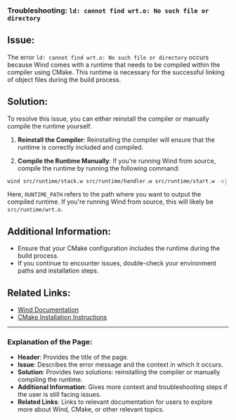 ### Troubleshooting: `ld: cannot find wrt.o: No such file or directory`

## Issue:
The error `ld: cannot find wrt.o: No such file or directory` occurs because Wind comes with a runtime that needs to be compiled within the compiler using CMake. This runtime is necessary for the successful linking of object files during the build process.

## Solution:
To resolve this issue, you can either reinstall the compiler or manually compile the runtime yourself.

1. **Reinstall the Compiler**: Reinstalling the compiler will ensure that the runtime is correctly included and compiled.

2. **Compile the Runtime Manually**: If you're running Wind from source, compile the runtime by running the following command:

```bash
wind src/runtime/stack.w src/runtime/handler.w src/runtime/start.w -ej -o RUNTIME_PATH
```

Here, `RUNTIME_PATH` refers to the path where you want to output the compiled runtime. If you're running Wind from source, this will likely be `src/runtime/wrt.o`.

## Additional Information:
- Ensure that your CMake configuration includes the runtime during the build process.
- If you continue to encounter issues, double-check your environment paths and installation steps.

## Related Links:
- [Wind Documentation](../index.md)
- [CMake Installation Instructions](link-to-cmake-installation-guide)

---

### Explanation of the Page:

- **Header**: Provides the title of the page.
- **Issue**: Describes the error message and the context in which it occurs.
- **Solution**: Provides two solutions: reinstalling the compiler or manually compiling the runtime.
- **Additional Information**: Gives more context and troubleshooting steps if the user is still facing issues.
- **Related Links**: Links to relevant documentation for users to explore more about Wind, CMake, or other relevant topics.
